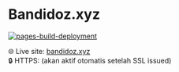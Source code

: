 # Bandidoz.xyz

[![pages-build-deployment](https://github.com/Bandidozx/Bandidozx-bandidoz.xyz/actions/workflows/pages/pages-build-deployment/badge.svg)](https://github.com/Bandidozx/Bandidozx-bandidoz.xyz/deployments)

🌐 Live site: [bandidoz.xyz](http://bandidoz.xyz)  
🔒 HTTPS: (akan aktif otomatis setelah SSL issued)

